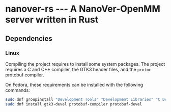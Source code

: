 # nanover-rs --- A NanoVer-OpenMM server written in Rust

## Dependencies

### Linux

Compiling the project requires to install some system packages. The project requires a C and C++ compiler, the GTK3 header files, and the `protoc` protobuf compiler.

On Fedora, these requirements can be installed with the following commands:

```bash
sudo dnf groupinstall "Development Tools" "Development Libraries" "C Development Tools and Libraries"
sudo dnf install gtk3-devel protobuf-compiler protobuf-devel
```
